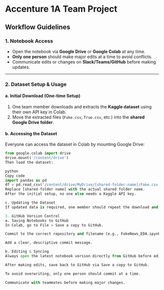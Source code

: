 # Accenture 1A Team Project

## Workflow Guidelines

### 1. Notebook Access
- Open the notebook via **Google Drive** or **Google Colab** at any time.  
- **Only one person** should make major edits at a time to avoid conflicts.  
- Communicate edits or changes on **Slack/Teams/GitHub** before making updates.  

---

### 2. Dataset Setup & Usage

#### a. Initial Download (One-time Setup)
1. One team member downloads and extracts the **Kaggle dataset** using their own API key in Colab.  
2. Move the extracted files (`Fake.csv`, `True.csv`, etc.) into the **shared Google Drive folder**.  

#### b. Accessing the Dataset
Everyone can access the dataset in Colab by mounting Google Drive:

```python
from google.colab import drive
drive.mount('/content/drive')
Then load the dataset:

python
Copy code
import pandas as pd
df = pd.read_csv('/content/drive/MyDrive/[shared-folder-name]/Fake.csv')
Replace [shared-folder-name] with the actual shared folder name.
After the initial setup, no one else needs a Kaggle API key.

c. Updating the Dataset
If updated data is required, one member should repeat the download and update the shared Drive folder.

3. GitHub Version Control
a. Saving Notebooks to GitHub
In Colab, go to File > Save a copy to GitHub.

Commit to the correct repository and filename (e.g., FakeNews_EDA.ipynb).

Add a clear, descriptive commit message.

b. Editing & Syncing
Always open the latest notebook version directly from GitHub before editing.

After making edits, save back to GitHub via Save a copy to GitHub.

To avoid overwriting, only one person should commit at a time.

Communicate with teammates before making major changes.
